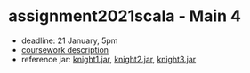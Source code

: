 # assignment2021scala - Main 4

* deadline: 21 January, 5pm
* [coursework description](https://nms.kcl.ac.uk/christian.urban/main_cw04.pdf)
* reference jar:
     [knight1.jar](https://nms.kcl.ac.uk/christian.urban/knight1.jar),
     [knight2.jar](https://nms.kcl.ac.uk/christian.urban/knight2.jar),
     [knight3.jar](https://nms.kcl.ac.uk/christian.urban/knight3.jar)